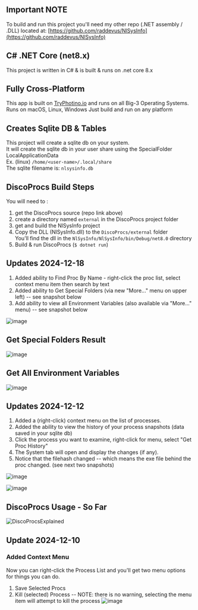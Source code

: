 ## Important NOTE
To build and run this project you'll need my other repo (.NET assembly / .DLL) located at: [https://github.com/raddevus/NlSysInfo](https://github.com/raddevus/NlSysInfo)
## 
## C# .NET Core (net8.x)
This project is written in C# & is built & runs on .net core 8.x

## Fully Cross-Platform
This app is built on [TryPhotino.io](https://www.tryphotino.io/) and runs on all Big-3 Operating Systems.
Runs on macOS, Linux, Windows
Just build and run on any platform

## Creates Sqlite DB & Tables
This project will create a sqlite db on your system.<br/>
It will create the sqlite db in your user share using the SpecialFolder LocalApplicationData<br/>
Ex. (linux) `/home/<user-name>/.local/share` <br/>
The sqlite filename is: `nlsysinfo.db`

## DiscoProcs Build Steps
You will need to :
1) get the DiscoProcs source (repo link above)
2) create a directory named `external` in the DiscoProcs project folder
3) get and build the NlSysInfo project
4) Copy the DLL (NlSysInfo.dll) to the `DiscoProcs/external` folder<br/>
  You'll find the dll in the `NlSysInfo/NlSysInfo/bin/Debug/net8.0` directory
6) Build & run DiscoProcs (`$ dotnet run`)

## Updates 2024-12-18
1. Added ability to Find Proc By Name - right-click the proc list, select context menu item then search by text
2. Added ability to Get Special Folders (via new "More..." menu on upper left) -- see snapshot below
3. Add ability to view all Environment Variables (also available via "More..." menu) -- see snapshot below

![image](https://github.com/user-attachments/assets/cc31225b-3f51-4f3e-b13d-4b40730f2f25)

## Get Special Folders Result

![image](https://github.com/user-attachments/assets/869f3bb6-fe48-4b08-b8f5-827ed48f872c)

## Get All Environment Variables

![image](https://github.com/user-attachments/assets/0281753d-0559-48bd-aa6a-ad3e276fd541)

## Updates 2024-12-12
1. Added a (right-click) context menu on the list of processes.
2. Added the ability to view the history of your process snapshots (data saved in your sqlite db)
3. Click the process you want to examine, right-click for menu, select "Get Proc History"
4. The System tab will open and display the changes (if any).
5. Notice that the filehash changed -- which means the exe file behind the proc changed. (see next two snapshots)
   

![image](https://github.com/user-attachments/assets/3dd75213-1d6c-46d1-a371-c7262853cde5)


![image](https://github.com/user-attachments/assets/78a3be29-a8c7-4fcf-ac6e-54d2c5d153bd)



## DiscoProcs Usage - So Far
![DiscoProcsExplained](https://github.com/user-attachments/assets/06918739-69c8-4283-9967-1462399e8ff0)

## Update 2024-12-10
### Added Context Menu
Now you can right-click the Process List and you'll get two menu options for things you can do.
1. Save Selected Procs
2. Kill (selected) Process -- NOTE: there is no warning, selecting the menu item will attempt to kill the process
![image](https://github.com/user-attachments/assets/972c367a-1ff7-46a8-ab90-ed3419622fc8)
